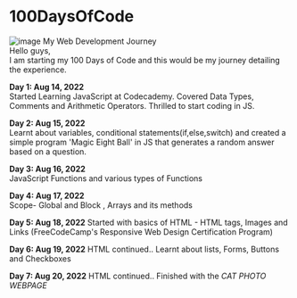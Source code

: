 # 100DaysOfCode


![image](https://user-images.githubusercontent.com/52693736/184680745-3add45be-dfe4-49a8-902d-dc23c3c68a47.png) 
My Web Development Journey  
Hello guys,   
I am starting my 100 Days of Code and this would be my journey detailing the experience.    


<b>Day 1: Aug 14, 2022</b>   
Started Learning JavaScript at Codecademy. Covered Data Types, Comments and Arithmetic Operators. Thrilled to start coding in JS. 

<b>Day 2: Aug 15, 2022</b>   
Learnt about variables, conditional statements(if,else,switch) and created a simple program 'Magic Eight Ball' in JS that generates a random answer based on a question.

<b>Day 3: Aug 16, 2022</b>   
JavaScript Functions and various types of Functions

<b>Day 4: Aug 17, 2022</b>   
Scope- Global and Block , Arrays and its methods

<b>Day 5: Aug 18, 2022</b>
Started with basics of HTML - HTML tags, Images and Links (FreeCodeCamp's Responsive Web Design Certification Program)

<b>Day 6: Aug 19, 2022</b>
HTML continued.. Learnt about lists, Forms, Buttons and Checkboxes

<b>Day 7: Aug 20, 2022</b>
HTML continued.. Finished with the <em>CAT PHOTO WEBPAGE</em>
